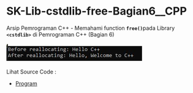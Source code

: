 # SK-Lib-cstdlib-free-Bagian6__CPP
Arsip Pemrograman C++ - Memahami function <code><b>free()</b></code>pada Library <code><b>&lt;cstdlib></b></code> di Pemrograman C++ (Bagian 6)<br><br>
<img src="https://github.com/RizkyKhapidsyah/SK-Lib-cstdlib-free-Bagian6__CPP/blob/master/SK-Lib-cstdlib-free-Bagian6__CPP/x64/result/001.JPG"><br><br>
Lihat Source Code : <br>
- <a href="https://github.com/RizkyKhapidsyah/SK-Lib-cstdlib-free-Bagian6__CPP/blob/master/SK-Lib-cstdlib-free-Bagian6__CPP/Source.cpp">Program</a>
